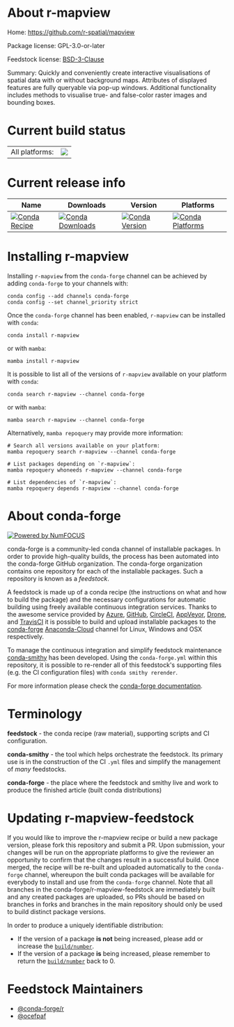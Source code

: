 About r-mapview
===============

Home: https://github.com/r-spatial/mapview

Package license: GPL-3.0-or-later

Feedstock license: [BSD-3-Clause](https://github.com/conda-forge/r-mapview-feedstock/blob/main/LICENSE.txt)

Summary: Quickly and conveniently create interactive visualisations of spatial data with or without background maps. Attributes of displayed features are fully queryable via pop-up windows. Additional functionality includes methods to visualise true- and false-color raster images and bounding boxes.

Current build status
====================


<table><tr><td>All platforms:</td>
    <td>
      <a href="https://dev.azure.com/conda-forge/feedstock-builds/_build/latest?definitionId=4223&branchName=main">
        <img src="https://dev.azure.com/conda-forge/feedstock-builds/_apis/build/status/r-mapview-feedstock?branchName=main">
      </a>
    </td>
  </tr>
</table>

Current release info
====================

| Name | Downloads | Version | Platforms |
| --- | --- | --- | --- |
| [![Conda Recipe](https://img.shields.io/badge/recipe-r--mapview-green.svg)](https://anaconda.org/conda-forge/r-mapview) | [![Conda Downloads](https://img.shields.io/conda/dn/conda-forge/r-mapview.svg)](https://anaconda.org/conda-forge/r-mapview) | [![Conda Version](https://img.shields.io/conda/vn/conda-forge/r-mapview.svg)](https://anaconda.org/conda-forge/r-mapview) | [![Conda Platforms](https://img.shields.io/conda/pn/conda-forge/r-mapview.svg)](https://anaconda.org/conda-forge/r-mapview) |

Installing r-mapview
====================

Installing `r-mapview` from the `conda-forge` channel can be achieved by adding `conda-forge` to your channels with:

```
conda config --add channels conda-forge
conda config --set channel_priority strict
```

Once the `conda-forge` channel has been enabled, `r-mapview` can be installed with `conda`:

```
conda install r-mapview
```

or with `mamba`:

```
mamba install r-mapview
```

It is possible to list all of the versions of `r-mapview` available on your platform with `conda`:

```
conda search r-mapview --channel conda-forge
```

or with `mamba`:

```
mamba search r-mapview --channel conda-forge
```

Alternatively, `mamba repoquery` may provide more information:

```
# Search all versions available on your platform:
mamba repoquery search r-mapview --channel conda-forge

# List packages depending on `r-mapview`:
mamba repoquery whoneeds r-mapview --channel conda-forge

# List dependencies of `r-mapview`:
mamba repoquery depends r-mapview --channel conda-forge
```


About conda-forge
=================

[![Powered by
NumFOCUS](https://img.shields.io/badge/powered%20by-NumFOCUS-orange.svg?style=flat&colorA=E1523D&colorB=007D8A)](https://numfocus.org)

conda-forge is a community-led conda channel of installable packages.
In order to provide high-quality builds, the process has been automated into the
conda-forge GitHub organization. The conda-forge organization contains one repository
for each of the installable packages. Such a repository is known as a *feedstock*.

A feedstock is made up of a conda recipe (the instructions on what and how to build
the package) and the necessary configurations for automatic building using freely
available continuous integration services. Thanks to the awesome service provided by
[Azure](https://azure.microsoft.com/en-us/services/devops/), [GitHub](https://github.com/),
[CircleCI](https://circleci.com/), [AppVeyor](https://www.appveyor.com/),
[Drone](https://cloud.drone.io/welcome), and [TravisCI](https://travis-ci.com/)
it is possible to build and upload installable packages to the
[conda-forge](https://anaconda.org/conda-forge) [Anaconda-Cloud](https://anaconda.org/)
channel for Linux, Windows and OSX respectively.

To manage the continuous integration and simplify feedstock maintenance
[conda-smithy](https://github.com/conda-forge/conda-smithy) has been developed.
Using the ``conda-forge.yml`` within this repository, it is possible to re-render all of
this feedstock's supporting files (e.g. the CI configuration files) with ``conda smithy rerender``.

For more information please check the [conda-forge documentation](https://conda-forge.org/docs/).

Terminology
===========

**feedstock** - the conda recipe (raw material), supporting scripts and CI configuration.

**conda-smithy** - the tool which helps orchestrate the feedstock.
                   Its primary use is in the construction of the CI ``.yml`` files
                   and simplify the management of *many* feedstocks.

**conda-forge** - the place where the feedstock and smithy live and work to
                  produce the finished article (built conda distributions)


Updating r-mapview-feedstock
============================

If you would like to improve the r-mapview recipe or build a new
package version, please fork this repository and submit a PR. Upon submission,
your changes will be run on the appropriate platforms to give the reviewer an
opportunity to confirm that the changes result in a successful build. Once
merged, the recipe will be re-built and uploaded automatically to the
`conda-forge` channel, whereupon the built conda packages will be available for
everybody to install and use from the `conda-forge` channel.
Note that all branches in the conda-forge/r-mapview-feedstock are
immediately built and any created packages are uploaded, so PRs should be based
on branches in forks and branches in the main repository should only be used to
build distinct package versions.

In order to produce a uniquely identifiable distribution:
 * If the version of a package **is not** being increased, please add or increase
   the [``build/number``](https://docs.conda.io/projects/conda-build/en/latest/resources/define-metadata.html#build-number-and-string).
 * If the version of a package **is** being increased, please remember to return
   the [``build/number``](https://docs.conda.io/projects/conda-build/en/latest/resources/define-metadata.html#build-number-and-string)
   back to 0.

Feedstock Maintainers
=====================

* [@conda-forge/r](https://github.com/conda-forge/r/)
* [@ocefpaf](https://github.com/ocefpaf/)

